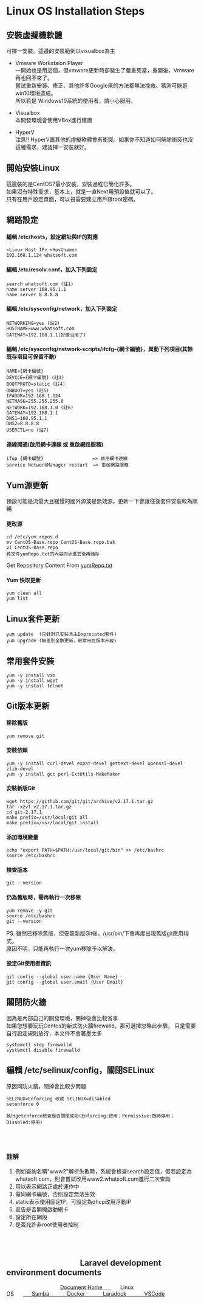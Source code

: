 # Linux OS Installation Steps


## 安裝虛擬機軟體
可擇一安裝。這邊的安裝範例以visualbox為主

 - Vmware Workstaion Player<br/>
   一開始也是用這個，但vmware更新時卻發生了嚴重死當，重開後，Vmware再也回不來了。<br/>
  嘗試重新安裝、修正、其他許多Google來的方法都無法挽救。猜測可能是win10環境造成。<br/>
  所以若是 Windows10系統的使用者，請小心服用。

 - Visualbox<br/>
   本開發環境會使用VBox進行建置

 - HyperV<br/>
   注意!! HyperV跟其他的虛擬軟體會有衝突。如果你不知道如何解除衝突也沒這種需求，建議擇一安裝就好。

## 開始安裝Linux
這邊裝的是CentOS7最小安裝，安裝過程已簡化許多。<br/>
如果沒有特殊需求，基本上，就是一直Next用預設值就可以了。<br/>
只有在用戶設定頁面，可以視需要建立用戶跟root密碼。

## 網路設定
#### 編輯 /etc/hosts，設定網址與IP的對應
```
<Linux Host IP> <Hostname>
192.168.1.124 whatsoft.com
```
#### 編輯 /etc/resolv.conf，加入下列設定
```
search whatsoft.com (註1)
name server 168.95.1.1
name server 8.8.8.8
```
#### 編輯 /etc/sysconfig/network，加入下列設定
```
NETWORKING=yes (註2)
HOSTNAME=www.whatsoft.com
GATEWAY=192.168.1.1(好像沒用了)
```
#### 編輯 /etc/sysconfig/network-scripts/ifcfg-{網卡編號}，異動下列項目(其餘既存項目可保留不動)
```
NAME={網卡編號}
DEVICE={網卡編號} (註3)
BOOTPROTO=static (註4)
ONBOOT=yes (註5)
IPADDR=192.168.1.124
NETMASK=255.255.255.0
NETWORK=192.168.1.0 (註6)
GATEWAY=192.168.1.1
DNS1=168.95.1.1
DNS2=8.8.8.8
USERCTL=no (註7)
```
#### 連線開通(啟用網卡連線 或 重啟網路服務)
```
ifup {網卡編號}                  => 啟用網卡連線
service NetworkManager restart  => 重啟網路服務
```

## Yum源更新
預設可能是流量大且緩慢的國外源或是無效源。更新一下會讓往後套件安裝較為順暢
#### 更改源
```
cd /etc/yum.repos.d
mv CentOS-Base.repo CentOS-Base.repo.bak
vi CentOS-Base.repo
將文件yumRepo.txt的內容同步進去後再儲存
```
Get Repository Content From [yumRepo.txt](https://github.com/Internaltide/Laradep/blob/master/documents/yumRepo.txt)

#### Yum 快取更新
```
yum clean all
yum list
```

## Linux套件更新
```
yum update  (只針對已安裝且未Deprecated套件)
yum upgrade (無差別全數更新，較常用在版本升級)
```

## 常用套件安裝
```
yum -y install vim
yum -y install wget
yum -y install telnet
```

## Git版本更新
#### 移除舊版
```
yum remove git
```
#### 安裝依賴
```
yum -y install curl-devel expat-devel gettext-devel openssl-devel zlib-devel
yum -y install gcc perl-ExtUtils-MakeMaker
```
#### 安裝新版Git
```
wget https://github.com/git/git/archive/v2.17.1.tar.gz
tar -xzvf v2.17.1.tar.gz
cd git-2.17.1
make prefix=/usr/local/git all
make prefix=/usr/local/git install
```
#### 添加環境變量
```
echo "export PATH=$PATH:/usr/local/git/bin" >> /etc/bashrc
source /etc/bashrc
```
#### 檢查版本
```
git --version
```
#### 仍為舊版時，需再執行一次移除
```
yum remove -y git
source /etc/bashrc
git --version
```
PS. 雖然已移除舊版，但安裝新版Git後，/usr/bin/下會再度出現舊版git應用程式。<br/>
      原因不明，只能再執行一次yum移除予以解決。

#### 設定Git使用者資訊
```
git config --global user.name {User Name}
git config --global user.email {User Email}
```

## 關閉防火牆
因為是內部自己的開發環境，關掉後會比較省事<br/>
如果您想要玩玩Centos的新式防火牆firewalld，那可選擇忽略此步驟，
只是需要自行設定規則放行，本文件不會著墨太多
```
systemctl stop firewalld
systemctl disable firewalld
```

## 編輯 /etc/selinux/config，關閉SELinux
原因同防火牆，關掉會比較少問題
```
SELINUX=Enforcing 改成 SELINUX=disabled
setenforce 0

執行getenforce檢查是否關閉成功(Enforcing:啟用；Permissive:臨時停用；Disabled:停用)
```

<br/><br/>
### 註解
1. 例如查詢名稱"www2"解析失敗時，系統會檢查search設定值，假若設定為 whatsoft.com，則會嘗試改用www2.whatsoft.com進行二次查詢
2. 用以表示網路正處於運作中
3. 需同網卡編號，否則設定無法生效
4. static表示使用固定IP，可設定為dhcp改用浮動IP
5. 宣告是否開機啟動網卡
6. 設定所在網段
7. 是否允許非root使用者控制



<br/><br/>
&nbsp;&nbsp;&nbsp;&nbsp;&nbsp;&nbsp; &nbsp;&nbsp;&nbsp;&nbsp;&nbsp;&nbsp;&nbsp;&nbsp;&nbsp;&nbsp;&nbsp;&nbsp;&nbsp;&nbsp;&nbsp;&nbsp;&nbsp;&nbsp;&nbsp;&nbsp;&nbsp;&nbsp;&nbsp;&nbsp;&nbsp;&nbsp;&nbsp;&nbsp;&nbsp;&nbsp;&nbsp;&nbsp;Laravel development environment documents
------
&nbsp;&nbsp;&nbsp;&nbsp;&nbsp;&nbsp;&nbsp;&nbsp;&nbsp;&nbsp;&nbsp;&nbsp;&nbsp;&nbsp;&nbsp;&nbsp;&nbsp;&nbsp;&nbsp;&nbsp;&nbsp;&nbsp;&nbsp;&nbsp;&nbsp;&nbsp;&nbsp;&nbsp;&nbsp;&nbsp;&nbsp;&nbsp;&nbsp;&nbsp;&nbsp;&nbsp;[Document Home&nbsp;&nbsp;&nbsp;&nbsp;&nbsp;&nbsp;](https://github.com/Internaltide/Laradep/blob/master/README.md)&nbsp;&nbsp;&nbsp;&nbsp;&nbsp;&nbsp;Linux OS&nbsp;&nbsp;&nbsp;&nbsp;&nbsp;&nbsp;[&nbsp;&nbsp;&nbsp;&nbsp;&nbsp;&nbsp;Samba&nbsp;&nbsp;&nbsp;&nbsp;&nbsp;&nbsp;](https://github.com/Internaltide/Laradep/blob/master/documents/Samba.md)[&nbsp;&nbsp;&nbsp;&nbsp;&nbsp;&nbsp;Docker&nbsp;&nbsp;&nbsp;&nbsp;&nbsp;&nbsp;](https://github.com/Internaltide/Laradep/blob/master/documents/Docker.md)[&nbsp;&nbsp;&nbsp;&nbsp;&nbsp;&nbsp;Laradock&nbsp;&nbsp;&nbsp;&nbsp;&nbsp;&nbsp;](https://github.com/Internaltide/Laradep/blob/master/documents/Laradock.md)[&nbsp;&nbsp;&nbsp;&nbsp;&nbsp;&nbsp;VSCode](https://github.com/Internaltide/Laradep/blob/master/documents/VSCode.md)